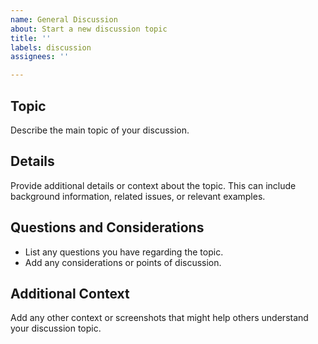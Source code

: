 ```yaml
---
name: General Discussion
about: Start a new discussion topic
title: ''
labels: discussion
assignees: ''

---
```


## Topic
Describe the main topic of your discussion.

## Details
Provide additional details or context about the topic. This can include background information, related issues, or relevant examples.

## Questions and Considerations
- List any questions you have regarding the topic.
- Add any considerations or points of discussion.

## Additional Context
Add any other context or screenshots that might help others understand your discussion topic.
